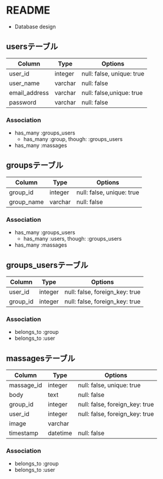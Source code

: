 # README

* Database design
## usersテーブル
  |Column|Type|Options|
  |------|----|-------|
  |user_id|integer|null: false, unique: true|
  |user_name|varchar|null: false|
  |email_address|varchar|null: false,unique: true|
  |password|varchar|null: false|

  ### Association
  - has_many :groups_users
    - has_many :group, though: :groups_users
  - has_many :massages

## groupsテーブル
  |Column|Type|Options|
  |------|----|-------|
  |group_id|integer|null: false, unique: true|
  |group_name|varchar|null: false|

  ### Association
  - has_many :groups_users
    - has_many :users, though: :groups_users
  - has_many :massages

## groups_usersテーブル
  |Column|Type|Options|
  |------|----|-------|
  |user_id|integer|null: false, foreign_key: true|
  |group_id|integer|null: false, foreign_key: true|

  ### Association
  - belongs_to :group
  - belongs_to :user

## massagesテーブル
  |Column|Type|Options|
  |------|----|-------|
  |massage_id|integer|null: false, unique: true|
  |body|text|null: false|
  |group_id|integer|null: false, foreign_key: true|
  |user_id|integer|null: false, foreign_key: true|
  |image|varchar||
  |timestamp|datetime|null: false|

  ### Association
  - belongs_to :group
  - belongs_to :user